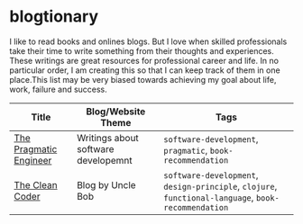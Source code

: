 # blogtionary
I like to read books and onlines blogs. But I love when skilled professionals take their time to write something from their thoughts and experiences. These writings are great resources for professional career and life. In no particular order, I am creating this so that I can keep track of them in one place.This list may be very biased towards achieving my goal about life, work, failure and success.

|Title|Blog/Website Theme|Tags|
|------|-----------------|--------|
|[The Pragmatic Engineer](https://blog.pragmaticengineer.com/)|Writings about software developemnt | `software-development`, `pragmatic`, `book-recommendation`|
|[The Clean Coder](http://blog.cleancoder.com/)|Blog by Uncle Bob|`software-development`, `design-principle`, `clojure`, `functional-language`, `book-recommendation`|
